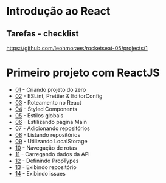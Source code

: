 # Introdução ao React

## Tarefas - checklist
https://github.com/leohmoraes/rocketseat-05/projects/1

# Primeiro projeto com ReactJS

* [01](https://github.com/leohmoraes/rocketseat-05/releases/tag/01) - Criando projeto do zero
* [02](https://github.com/leohmoraes/rocketseat-05/releases/tag/02) - ESLint, Prettier & EditorConfig
* [03](https://github.com/leohmoraes/rocketseat-05/releases/tag/03) - Roteamento no React
* [04](https://github.com/leohmoraes/rocketseat-05/releases/tag/04) - Styled Components
* [05](https://github.com/leohmoraes/rocketseat-05/releases/tag/05) - Estilos globais
* [06](https://github.com/leohmoraes/rocketseat-05/releases/tag/06) - Estilizando página Main
* [07](https://github.com/leohmoraes/rocketseat-05/releases/tag/07) - Adicionando repositórios
* [08](https://github.com/leohmoraes/rocketseat-05/releases/tag/08) - Listando repositórios
* [09](https://github.com/leohmoraes/rocketseat-05/releases/tag/09) - Utilizando LocalStorage
* [10](https://github.com/leohmoraes/rocketseat-05/releases/tag/10) - Navegação de rotas
* [11](https://github.com/leohmoraes/rocketseat-05/releases/tag/11) - Carregando dados da API
* [12](https://github.com/leohmoraes/rocketseat-05/releases/tag/12) - Definindo PropTypes
* [13](https://github.com/leohmoraes/rocketseat-05/releases/tag/13) - Exibindo repositório
* [14](https://github.com/leohmoraes/rocketseat-05/releases/tag/14) - Exibindo issues
